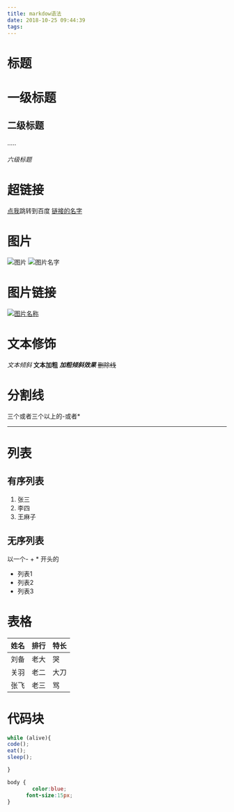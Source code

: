```yaml
---
title: markdow语法
date: 2018-10-25 09:44:39
tags:
---
```

# 标题
# 一级标题
## 二级标题
.....
###### 六级标题

# 超链接
[点我](http://www.baidu.com)跳转到百度
[链接的名字](链接地址)

# 图片
![图片](http://c.hiphotos.baidu.com/image/pic/item/eac4b74543a98226bdec9e598782b9014a90eb9b.jpg)
![图片名字](图片链接)

# 图片链接
[![图片名称](http://f.hiphotos.baidu.com/image/h%3D300/sign=72686833932f070840052c00d925b865/d8f9d72a6059252d21946778399b033b5ab5b9cf.jpg)](http://www.baidu.com)

# 文本修饰
*文本倾斜*
**文本加粗**
***加粗倾斜效果***
~~删除线~~

# 分割线
三个或者三个以上的-或者*
***
# 列表
## 有序列表
1. 张三
2. 李四
3. 王麻子

## 无序列表
以一个- + * 开头的
- 列表1
- 列表2
- 列表3

# 表格

姓名|排行|特长
-|-|-
刘备|老大|哭
关羽|老二|大刀
张飞|老三|骂

# 代码块

```javascript
while (alive){
code();
eat();
sleep();

}

```

```css
body {
        color:blue;
      font-size:15px;
}
```